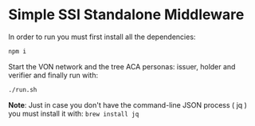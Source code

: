 # Simple SSI Standalone Middleware

In order to run you must first install all the dependencies:

```sh
npm i
```

Start the VON network and the tree ACA personas: issuer, holder and verifier and finally run with:

```sh
./run.sh
```

**Note**: Just in case you don't have the command-line JSON process ( jq ) you must install it with: `brew install jq`

